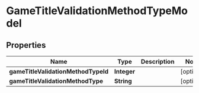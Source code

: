 
# GameTitleValidationMethodTypeModel

## Properties
Name | Type | Description | Notes
------------ | ------------- | ------------- | -------------
**gameTitleValidationMethodTypeId** | **Integer** |  |  [optional]
**gameTitleValidationMethodType** | **String** |  |  [optional]



